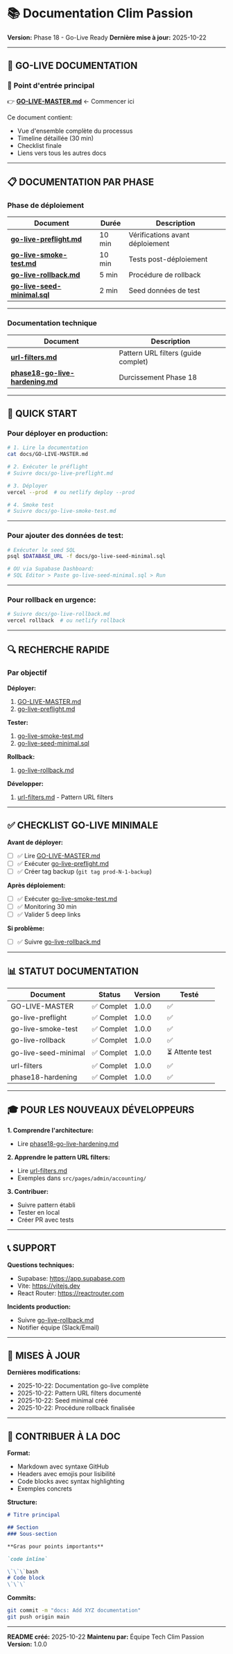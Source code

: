 # 📚 Documentation Clim Passion

**Version:** Phase 18 - Go-Live Ready
**Dernière mise à jour:** 2025-10-22

---

## 🚀 GO-LIVE DOCUMENTATION

### 📖 **Point d'entrée principal**

👉 **[GO-LIVE-MASTER.md](./GO-LIVE-MASTER.md)** ← Commencer ici

Ce document contient:
- Vue d'ensemble complète du processus
- Timeline détaillée (30 min)
- Checklist finale
- Liens vers tous les autres docs

---

## 📋 DOCUMENTATION PAR PHASE

### **Phase de déploiement**

| Document | Durée | Description |
|----------|-------|-------------|
| **[go-live-preflight.md](./go-live-preflight.md)** | 10 min | Vérifications avant déploiement |
| **[go-live-smoke-test.md](./go-live-smoke-test.md)** | 10 min | Tests post-déploiement |
| **[go-live-rollback.md](./go-live-rollback.md)** | 5 min | Procédure de rollback |
| **[go-live-seed-minimal.sql](./go-live-seed-minimal.sql)** | 2 min | Seed données de test |

---

### **Documentation technique**

| Document | Description |
|----------|-------------|
| **[url-filters.md](./url-filters.md)** | Pattern URL filters (guide complet) |
| **[phase18-go-live-hardening.md](./phase18-go-live-hardening.md)** | Durcissement Phase 18 |

---

## 🎯 QUICK START

### Pour déployer en production:

```bash
# 1. Lire la documentation
cat docs/GO-LIVE-MASTER.md

# 2. Exécuter le préflight
# Suivre docs/go-live-preflight.md

# 3. Déployer
vercel --prod  # ou netlify deploy --prod

# 4. Smoke test
# Suivre docs/go-live-smoke-test.md
```

---

### Pour ajouter des données de test:

```bash
# Exécuter le seed SQL
psql $DATABASE_URL -f docs/go-live-seed-minimal.sql

# OU via Supabase Dashboard:
# SQL Editor > Paste go-live-seed-minimal.sql > Run
```

---

### Pour rollback en urgence:

```bash
# Suivre docs/go-live-rollback.md
vercel rollback  # ou netlify rollback
```

---

## 🔍 RECHERCHE RAPIDE

### Par objectif

**Déployer:**
1. [GO-LIVE-MASTER.md](./GO-LIVE-MASTER.md)
2. [go-live-preflight.md](./go-live-preflight.md)

**Tester:**
1. [go-live-smoke-test.md](./go-live-smoke-test.md)
2. [go-live-seed-minimal.sql](./go-live-seed-minimal.sql)

**Rollback:**
1. [go-live-rollback.md](./go-live-rollback.md)

**Développer:**
1. [url-filters.md](./url-filters.md) - Pattern URL filters

---

## ✅ CHECKLIST GO-LIVE MINIMALE

**Avant de déployer:**
- [ ] ✅ Lire [GO-LIVE-MASTER.md](./GO-LIVE-MASTER.md)
- [ ] ✅ Exécuter [go-live-preflight.md](./go-live-preflight.md)
- [ ] ✅ Créer tag backup (`git tag prod-N-1-backup`)

**Après déploiement:**
- [ ] ✅ Exécuter [go-live-smoke-test.md](./go-live-smoke-test.md)
- [ ] ✅ Monitoring 30 min
- [ ] ✅ Valider 5 deep links

**Si problème:**
- [ ] ✅ Suivre [go-live-rollback.md](./go-live-rollback.md)

---

## 📊 STATUT DOCUMENTATION

| Document | Status | Version | Testé |
|----------|--------|---------|-------|
| GO-LIVE-MASTER | ✅ Complet | 1.0.0 | ✅ |
| go-live-preflight | ✅ Complet | 1.0.0 | ✅ |
| go-live-smoke-test | ✅ Complet | 1.0.0 | ✅ |
| go-live-rollback | ✅ Complet | 1.0.0 | ✅ |
| go-live-seed-minimal | ✅ Complet | 1.0.0 | ⏳ Attente test |
| url-filters | ✅ Complet | 1.0.0 | ✅ |
| phase18-hardening | ✅ Complet | 1.0.0 | ✅ |

---

## 🎓 POUR LES NOUVEAUX DÉVELOPPEURS

**1. Comprendre l'architecture:**
- Lire [phase18-go-live-hardening.md](./phase18-go-live-hardening.md)

**2. Apprendre le pattern URL filters:**
- Lire [url-filters.md](./url-filters.md)
- Exemples dans `src/pages/admin/accounting/`

**3. Contribuer:**
- Suivre pattern établi
- Tester en local
- Créer PR avec tests

---

## 📞 SUPPORT

**Questions techniques:**
- Supabase: https://app.supabase.com
- Vite: https://vitejs.dev
- React Router: https://reactrouter.com

**Incidents production:**
- Suivre [go-live-rollback.md](./go-live-rollback.md)
- Notifier équipe (Slack/Email)

---

## 🔄 MISES À JOUR

**Dernières modifications:**
- 2025-10-22: Documentation go-live complète
- 2025-10-22: Pattern URL filters documenté
- 2025-10-22: Seed minimal créé
- 2025-10-22: Procédure rollback finalisée

---

## 📝 CONTRIBUER À LA DOC

**Format:**
- Markdown avec syntaxe GitHub
- Headers avec emojis pour lisibilité
- Code blocks avec syntax highlighting
- Exemples concrets

**Structure:**
```markdown
# Titre principal

## Section
### Sous-section

**Gras pour points importants**

`code inline`

\`\`\`bash
# Code block
\`\`\`
```

**Commits:**
```bash
git commit -m "docs: Add XYZ documentation"
git push origin main
```

---

**README créé:** 2025-10-22
**Maintenu par:** Équipe Tech Clim Passion
**Version:** 1.0.0
